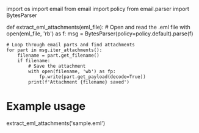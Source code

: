 import os
import email
from email import policy
from email.parser import BytesParser

def extract_eml_attachments(eml_file):
    # Open and read the .eml file
    with open(eml_file, 'rb') as f:
        msg = BytesParser(policy=policy.default).parse(f)
    
    # Loop through email parts and find attachments
    for part in msg.iter_attachments():
        filename = part.get_filename()
        if filename:
            # Save the attachment
            with open(filename, 'wb') as fp:
                fp.write(part.get_payload(decode=True))
            print(f'Attachment {filename} saved')

# Example usage
extract_eml_attachments('sample.eml')
